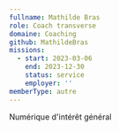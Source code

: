 ```yaml
---
fullname: Mathilde Bras
role: Coach transverse
domaine: Coaching
github: MathildeBras
missions:
  - start: 2023-03-06
    end: 2023-12-30
    status: service
    employer: ''
memberType: autre
---
```


Numérique d'intérêt général
